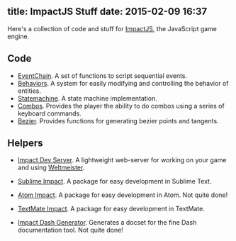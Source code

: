 title: ImpactJS Stuff
date: 2015-02-09 16:37
---

Here's a collection of code and stuff for [ImpactJS][impact], the JavaScript
game engine.

Code
----

* [EventChain][eventchain]. A set of functions to script sequential events.
* [Behaviors][behaviors]. A system for easily modifying and controlling the
  behavior of entities.
* [Statemachine][statemachine]. A state machine implementation.
* [Combos][combos]. Provides the player the ability to do combos using a series
  of keyboard commands.
* [Bezier][bezier]. Provides functions for generating bezier points and tangents.

Helpers
-------

* [Impact Dev Server][impactdevserver]. A lightweight web-server for working
  on your game and using [Weltmeister][wm].
* [Sublime Impact][sublime]. A package for easy development in Sublime Text.
* [Atom Impact][atom]. A package for easy development in Atom. Not quite done!
* [TextMate Impact][tm]. A package for easy development in TextMate.
* [Impact Dash Generator][dashgenerator]. Generates a docset for the fine Dash
  documentation tool. Not quite done!

  [impact]: http://impactjs.com/
  [wm]: http://impactjs.com/documentation/weltmeister
  [eventchain]: https://github.com/drhayes/impactjs-eventchain
  [impactdevserver]: https://github.com/drhayes/impact-dev-server
  [behaviors]: https://github.com/drhayes/impactjs-behaviors
  [statemachine]: https://github.com/drhayes/impactjs-statemachine
  [combos]: https://github.com/drhayes/impactjs-combos
  [sublime]: https://github.com/drhayes/sublime-impactjs
  [atom]: https://github.com/drhayes/atom-impactjs
  [dashgenerator]: https://github.com/drhayes/impactjs-dash-generator
  [tm]: https://github.com/drhayes/ImpactJS.tmbundle
  [bezier]: https://github.com/drhayes/impactjs-bezier
